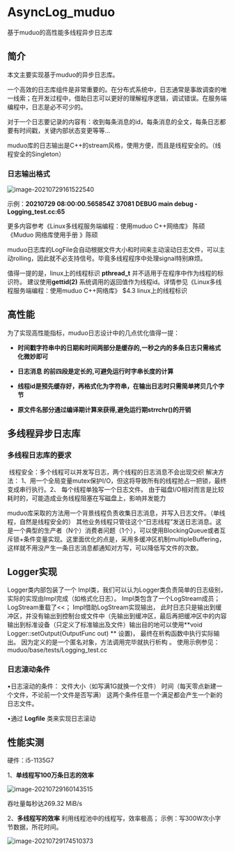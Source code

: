 # AsyncLog_muduo
基于muduo的高性能多线程异步日志库
## 简介

本文主要实现基于muduo的异步日志库。

一个高效的日志库组件是非常重要的。在分布式系统中，日志通常是事故调查的唯一线索；在开发过程中，借助日志可以更好的理解程序逻辑，调试错误。在服务端编程中，日志是必不可少的。

对于一个日志要记录的内容有：收到每条消息的id，每条消息的全文，每条日志都要有时间戳，关键内部状态变更等等...

muduo库的日志输出是C++的stream风格，使用方便，而且是线程安全的。（线程安全的Singleton）

### 日志输出格式

![image-20210729161522540](https://user-images.githubusercontent.com/50821178/127523872-516d9154-b582-49d5-8051-a71484411192.png)


示例：**20210729 08:00:00.565854Z 37081 DEBUG main debug - Logging_test.cc:65**

更多内容参考《Linux多线程服务端编程：使用muduo C++网络库》 陈硕
					 《Muduo 网络库使用手册 》陈硕

muduo日志库的LogFile会自动根据文件大小和时间来主动滚动日志文件，可以主动rolling，因此就不必支持信号。毕竟多线程程序中处理signal特别麻烦。

值得一提的是，linux上的线程标识 **pthread_t** 并不适用于在程序中作为线程的标识符。 建议使用**gettid(2)** 系统调用的返回值作为线程id。详情参见《Linux多线程服务端编程：使用muduo C++网络库》 $4.3 linux上的线程标识

## 高性能

为了实现高性能指标，muduo日志设计中的几点优化值得一提：

- **时间戳字符串中的日期和时间两部分是缓存的,一秒之内的多条日志只需格式化微妙即可**

- **日志消息 的前四段是定长的,可避免运行时字串长度的计算**

- **线程id是预先缓存好，再格式化为字符串，在输出日志时只需简单拷贝几个字节** 

- **原文件名部分通过编译期计算来获得,避免运行期strrchr()的开销**

  

## 多线程异步日志库

### 多线程日志库的要求

​		线程安全：多个线程可以并发写日志，两个线程的日志消息不会出现交织
解决方法：
​		 1、用一个全局变量mutex保护I/O，但这将导致所有的线程抢占一把锁，最终变成串行执行。
​		 2、 每个线程单独写一个日志文件。
​					由于磁盘I/O相对而言是比较耗时的，可能造成业务线程阻塞在写磁盘上，影响并发能力

muduo库采取的方法用一个背景线程负责收集日志消息，并写入日志文件。（单线程，自然是线程安全的）
其他业务线程只管往这个“日志线程”发送日志消息。这是一个典型的生产者（N个）消费者问题（1个），可以使用BlockingQueue或者互斥锁+条件变量实现。这里面优化的点是，采用多缓冲区机制multipleBuffering，这样就不用没产生一条日志消息都通知对方写，可以降低写文件的次数。

## Logger实现

 Logger类内部包装了一个 Impl类，我们可以认为Logger类负责简单的日志级别，实际的实现由Impl完成（如格式化日志）。  Impl类包含了一个LogStream成员；LogStream重载了<<； Impl借助LogStream实现输出， 此时日志只是输出到缓冲区，并没有输出到控制台或文件中（先输出到缓冲区，最后再把缓冲区中的内容输出到标准设备（只定义了标准输出及文件）输出目的地可以使用**void Logger::setOutput(OutputFunc out) ** 设置)， 最终在析构函数中执行实际输出。 因为定义的是一个匿名对象，方法调用完毕就执行析构 。 
使用示例参见：muduo/base/tests/Logging_test.cc

### 日志滚动条件

•日志滚动的条件：
文件大小（如写满1G就换一个文件）
时间（每天零点新建一个文件，不论前一个文件是否写满） 
这两个条件任意一个满足都会产生一个新的日志文件。

•通过 **Logfile** 类来实现日志滚动 

## 性能实测

硬件：i5-1135G7

1、**单线程写100万条日志的效率** 

![image-20210729160143515](https://user-images.githubusercontent.com/50821178/127523988-b44f8a5b-e92c-4ae2-8fe6-da399beac43b.png)


吞吐量每秒达269.32 MiB/s

2、**多线程写的效率**
利用线程池中的线程写，效率极高；
示例：写300W次小字节数据，所花时间。

![image-20210729174510373](https://user-images.githubusercontent.com/50821178/127524024-ac15b963-328e-49ba-85c4-25c3c61011a7.png)
